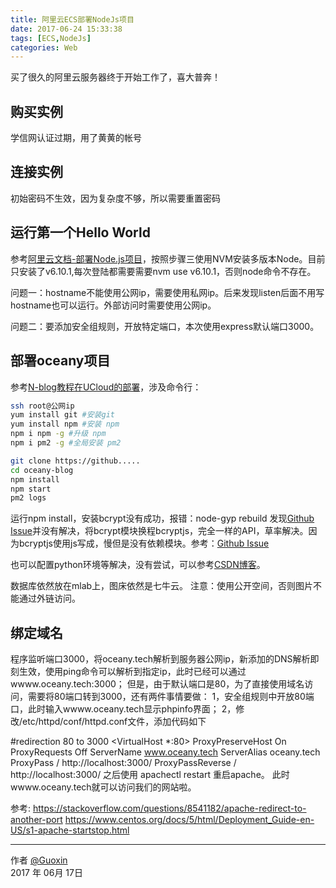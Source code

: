 ```yaml
---
title: 阿里云ECS部署NodeJs项目
date: 2017-06-24 15:33:38
tags: [ECS,NodeJs]
categories: Web
---
```


买了很久的阿里云服务器终于开始工作了，喜大普奔！
<!-- more -->

## 购买实例
学信网认证过期，用了黄黄的帐号

## 连接实例
初始密码不生效，因为复杂度不够，所以需要重置密码

## 运行第一个Hello World

参考[阿里云文档-部署Node.js项目](https://help.aliyun.com/document_detail/50775.html?spm=5176.product25365.6.715.uCJqsM)，按照步骤三使用NVM安装多版本Node。目前只安装了v6.10.1,每次登陆都需要需要nvm use v6.10.1，否则node命令不存在。

问题一：hostname不能使用公网ip，需要使用私网ip。后来发现listen后面不用写hostname也可以运行。外部访问时需要使用公网ip。

问题二：要添加安全组规则，开放特定端口，本次使用express默认端口3000。

## 部署oceany项目

参考[N-blog教程在UCloud的部署](https://maninboat.gitbooks.io/n-blog/content/book/4.15%20%E9%83%A8%E7%BD%B2.html)，涉及命令行：
```bash
ssh root@公网ip
yum install git #安装git
yum install npm #安装 npm
npm i npm -g #升级 npm
npm i pm2 -g #全局安装 pm2

git clone https://github.....
cd oceany-blog
npm install
npm start
pm2 logs
```
运行npm install，安装bcrypt没有成功，报错：node-gyp rebuild
发现[Github Issue](https://github.com/kelektiv/node.bcrypt.js/issues/476#issuecomment-274148353)并没有解决，将bcrypt模块换程bcryptjs，完全一样的API，草率解决。因为bcryptjs使用js写成，慢但是没有依赖模块。参考：[Github Issue](https://github.com/TekkenChicken/chicken-server/pull/8)

也可以配置python环境等解决，没有尝试，可以参考[CSDN博客](http://blog.csdn.net/allgis/article/details/46574493)。

数据库依然放在mlab上，图床依然是七牛云。
注意：使用公开空间，否则图片不能通过外链访问。

## 绑定域名

程序监听端口3000，将oceany.tech解析到服务器公网ip，新添加的DNS解析即刻生效，使用ping命令可以解析到指定ip，此时已经可以通过wwww.oceany.tech:3000；
但是，由于默认端口是80，为了直接使用域名访问，需要将80端口转到3000，还有两件事情要做：
1，安全组规则中开放80端口，此时输入wwww.oceany.tech显示phpinfo界面；
2，修改/etc/httpd/conf/httpd.conf文件，添加代码如下

#redirection 80 to 3000
<VirtualHost *:80>
  ProxyPreserveHost On
  ProxyRequests Off
  ServerName www.oceany.tech
  ServerAlias oceany.tech
  ProxyPass / http://localhost:3000/
  ProxyPassReverse / http://localhost:3000/
</VirtualHost>
之后使用 apachectl restart 重启apache。
此时wwww.oceany.tech就可以访问我们的网站啦。

参考:
https://stackoverflow.com/questions/8541182/apache-redirect-to-another-port
https://www.centos.org/docs/5/html/Deployment_Guide-en-US/s1-apache-startstop.html

---

作者 [@Guoxin][1]     
2017 年 06月 17日    

[1]: https://github.com/suiguoxin
